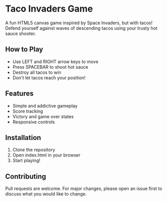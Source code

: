 # Taco Invaders Game

A fun HTML5 canvas game inspired by Space Invaders, but with tacos! Defend yourself against waves of descending tacos using your trusty hot sauce shooter.

## How to Play
- Use LEFT and RIGHT arrow keys to move
- Press SPACEBAR to shoot hot sauce
- Destroy all tacos to win
- Don't let tacos reach your position!

## Features
- Simple and addictive gameplay
- Score tracking
- Victory and game over states
- Responsive controls

## Installation
1. Clone the repository
2. Open index.html in your browser
3. Start playing!

## Contributing
Pull requests are welcome. For major changes, please open an issue first to discuss what you would like to change.
